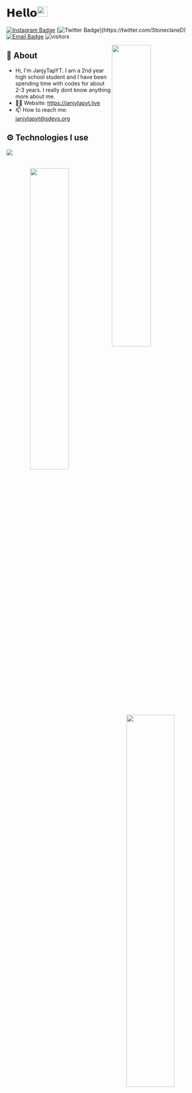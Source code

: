 # 𝗛𝗲𝗹𝗹𝗼<img src="https://user-images.githubusercontent.com/5679180/79618120-0daffb80-80be-11ea-819e-d2b0fa904d07.gif" width="27px"> 

[![Instagram Badge](https://img.shields.io/badge/-Instagram-5851DB?style=flat-square&labelColor=5851DB&logo=instagram&logoColor=white&link=https://instagram.com/this.clqu)](https://instagram.com/janjytap.yt)
[![Twitter Badge](https://img.shields.io/badge/-Twitter-1da1f2?style=flat-square&labelColor=1da1f2&logo=twitter&logoColor=white&link=https://twitter.com/clquu_)](https://twitter.com/StoneclaneD)
[![Email Badge](https://img.shields.io/badge/-Email-c14438?style=flat-square&logo=Gmail&logoColor=white&link=mailto:me@clqu.live)](mailto:janjytapyt@sdevs.org)
![visitors](https://visitor-badge.laobi.icu/badge?page_id=JanjyTapYT)

<img width="45%" align="right" src="https://github-readme-streak-stats.herokuapp.com/?user=JanjyTapYT&theme=black-ice&hide_border=true&stroke=0000&background=0D1117">

<div align="left" width="100%">
   
## 🧐 About

- Hi, I'm JanjyTapYT. I am a 2nd year high school student and I have been spending time with codes for about 2-3 years. I really dont know anything more about me.
- 👨‍💻 Website: https://janjytapyt.live
- 📫 How to reach me: janjytapyt@sdevs.org
  
## ⚙️ Technologies I use
   
<img src="https://skillicons.dev/icons?i=nextjs,html,css,javascript,typescript,php,tailwindcss,nestjs,mongodb,heroku,github,alpinejs,arduino,bootstrap,git,go,ps,sqlite,mysql,nodejs,prisma,sass,webpack,react,express&theme=dark" />
</div>

<br />
<br />
<div align="center" width="100%">
   <img align="left" width="45%" src="https://github-readme-stats.vercel.app/api?username=JanjyTapYT&show_icons=true&count_private=true&theme=react&hide_border=true&bg_color=0D1117">
   <img align="right" width="50%" src="https://activity-graph.herokuapp.com/graph?username=JanjyTapYT&bg_color=0D1117&color=5BCDEC&line=5BCDEC&point=FFFFFF&hide_border=true"></div>
</div>
